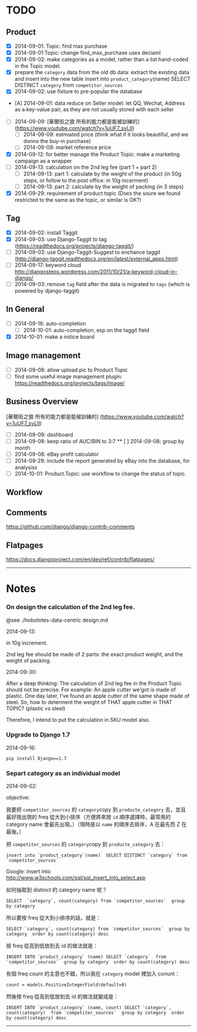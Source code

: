 # TODO

## Product
* [x] 2014-09-01: Topic: find max purchase
* [x] 2014-09-01:Topic: change find_max_purchase uses deciaml
* [x] 2014-09-02: make categories as a model, rather than a list hand-coded in the Topic model.
* [x] prepare the `category` data from the old db data: extract the existing data and insert into the new table
	insert into `product_category`(name)  SELECT DISTINCT `category` from `competitor_sources`
* [x] 2014-09-02: use fixture to pre-popular the database
* [A] 2014-09-01:  data reduce on Seller model: let QQ, Wechat, Address as a key-value pair, as they are not usually stored with each seller
* [ ] 2014-09-09: [華爾街之狼 所有的能力都是能被訓練的] (https://www.youtube.com/watch?v=1uUF7_svLII)
    * [ ] 2014-09-09: estmiated price (think what if it looks beautiful, and we donno the buy-in purchase)
    * [ ] 2014-09-09: market reference price
* [x] 2014-09-12: for better manage the Product Topic: make a  marketing campaign as a wrapper
* [ ] 2014-09-13: calculation on the 2nd leg fee (part 1 + part 2)
	* [ ] 2014-09-13: part 1: calculate by the weight of the product (in 50g steps, or follow to the post office: in 10g incerment)
	* [ ] 2014-09-13: part 2: calculate by the weight of packing (in 3 steps)
* [x] 2014-09-29: requirement of product topic (Does the soure we found restricted to the same as the topic, or similar is OK?)

## Tag
* [x] 2014-09-02: install Taggit
* [x] 2014-09-03: use Django-Taggit to tag (https://readthedocs.org/projects/django-taggit/)
* [ ] 2014-09-03: use Django-Taggit-Suggest to enchance taggit (http://django-taggit.readthedocs.org/en/latest/external_apps.html)
* [ ] 2014-09-17: keyword cloud http://djangosteps.wordpress.com/2011/10/21/a-keyword-cloud-in-django/
* [ ] 2014-09-03: remove `tag` field after the data is migrated to `tags` (which is powered by django-taggit)

## In General
* [ ] 2014-09-16: auto-completion
    * [ ] 2014-10-01: auto-completion, esp on the taggit field
* [x] 2014-10-01: make a notice board

## Image management
* [ ] 2014-09-08: allow upload pic to Product Topic
* [ ] find some useful image management plugin: https://readthedocs.org/projects/tags/image/

## Business Overview

[華爾街之狼 所有的能力都是能被訓練的] (https://www.youtube.com/watch?v=1uUF7_svLII)

* [ ] 2014-09-09: dashboard
* [ ] 2014-09-08: keep ratio of AUC/BIN to  3:7
    ** [ ] 2014-09-08: group by month
* [ ] 2014-09-08: eBay profit calculator
* [ ] 2014-09-29: include the report generated by eBay into the database, for analysiss
* [ ] 2014-10-01: Product.Topic: use workflow to change the status of topic.
 
## Workflow

## Comments
https://github.com/django/django-contrib-comments

## Flatpages
https://docs.djangoproject.com/en/dev/ref/contrib/flatpages/

----
# Notes


### On design the calculation of the 2nd leg fee.

@see ./hobototes-data-centric design.md

2014-09-13:

in 10g increment.

2nd leg fee should be made of 2 parts: the exact product weight, and the weight of packing.

2014-09-30:

After a deep thinking:
The calculation of 2nd leg fee in the Product Topic should not be precise. For example: An apple cutter we'got is made of plastic. One day later, I've found an apple cutter of the same shape made of steel. So, how to determent the weight of THAT apple cutter in THAT TOPIC? (plastic vs steel)

Therefore, I intend to put the calculation in SKU model also.

### Upgrade to Django 1.7

2014-09-16:

	pip install Django==1.7

### Separt category as an individual model

2014-09-02:

objective: 

我要把 `competitor_sources` 的 `category`copy 到 `producte_category` 去，並且最好按出現的 freq 從大到小排序（方便將來按 `id` 順序選擇時，最常用的 category name 會最先出現。）（現時是以 `name` 的順序去排序，A 在最先而 Z 在最後。）

把 `competitor_sources` 的 `category`copy 到 `producte_category` 去：

	insert into `product_category`(name)  SELECT DISTINCT `category` from `competitor_sources`
Google: insert into
http://www.w3schools.com/sql/sql_insert_into_select.asp

如何抽取到 distinct 的 category name 呢？

	SELECT  `category`, count(category) from `competitor_sources`  group by category


所以要按 freq 從大到小排序的話，就是：

	SELECT `category`, count(category) from `competitor_sources`  group by category  order by count(category) desc


按 freq 從高到低放到去 id 的做法就是：

    INSERT INTO `product_category` (name) SELECT `category`  from `competitor_sources`  group by category  order by count(category) desc



有個 freq count  的主意也不錯，所以我在 `category` model 裡加入 conunt： 

    count = models.PositiveIntegerField(default=0)


然後按 freq 從高到低放到去 id 的做法就變成是：

    INSERT INTO `product_category` (name, count) SELECT `category`, count(category)  from `competitor_sources`  group by category  order by count(category) desc

----
